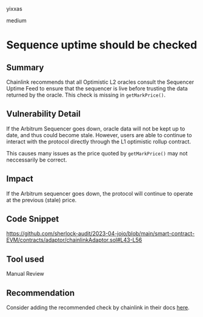 yixxas

medium

# Sequence uptime should be checked

## Summary
Chainlink recommends that all Optimistic L2 oracles consult the Sequencer Uptime Feed to ensure that the sequencer is live before trusting the data returned by the oracle. This check is missing in `getMarkPrice()`.

## Vulnerability Detail
If the Arbitrum Sequencer goes down, oracle data will not be kept up to date, and thus could become stale. However, users are able to continue to interact with the protocol directly through the L1 optimistic rollup contract. 

This causes many issues as the price quoted by `getMarkPrice()` may not neccessarily be correct.

## Impact
If the Arbitrum sequencer goes down, the protocol will continue to operate at the previous (stale) price.

## Code Snippet
https://github.com/sherlock-audit/2023-04-jojo/blob/main/smart-contract-EVM/contracts/adaptor/chainlinkAdaptor.sol#L43-L56

## Tool used

Manual Review

## Recommendation
Consider adding the recommended check by chainlink in their docs [here](https://docs.chain.link/data-feeds/l2-sequencer-feeds#example-code).
